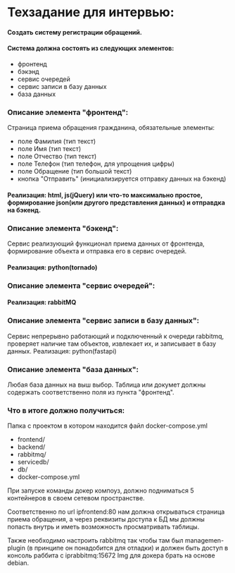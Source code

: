 # Техзадание для интервью:

#### Создать систему регистрации обращений.

#### Система должна состоять из следующих элементов:

- фронтенд
- бэкэнд
- сервис очередей
- сервис записи в базу данных
- база данных

### Описание элемента "фронтенд":

Страница приема обращения гражданина, обязательные элементы:

- поле Фамилия (тип текст)
- поле Имя (тип текст)
- поле Отчество (тип текст)
- поле Телефон (тип телефон, для упрощения цифры)
- поле Обращение (тип большой текст)
- кнопка "Отправить" (инициализируется отправку данных на бэкенд)

#### Реализация: html, js(jQuery) или что-то максимально простое, формирование json(или другого представления данных) и отправдка на бэкенд.

### Описание элемента "бэкенд":

Сервис реализующий функционал приема данных от фронтенда, формирование объекта и отправка его в сервис очередей.

#### Реализация: python(tornado)

### Описание элемента "сервис очередей":

#### Реализация: rabbitMQ

### Описание элемента "сервис записи в базу данных":

Сервис непрерывно работающий и подключенный к очереди rabbitmq, проверяет наличие там объектов,
извлекает их, и записывает в базу данных.
Реализация: python(fastapi)

### Описание элемента "база данных":

Любая база данных на выш выбор.
Таблица или докумет должны содержать соответственно поля из пункта "фронтенд".

### Что в итоге должно получиться:
Папка с проектом в котором находится файл docker-compose.yml

- frontend/
- backend/
- rabbitmq/
- servicedb/
- db/
- docker-compose.yml

При запуске команды докер компоуз, должно подниматься 5 контейнеров в своем сетевом
пространстве. 

Соответственно по url ipfrontend:80 нам должна открываться
страница приема обращения, а через реквизиты доступа к БД мы должны попасть внутрь и иметь
возможность просматривать таблицы.

Также необходимо настроить rabbitmq так чтобы там был managemen-plugin (в принципе он понадобится для отладки)
и должен быть доступ в консоль раббита с iprabbitmq:15672
Img для докера брать на основе debian.
